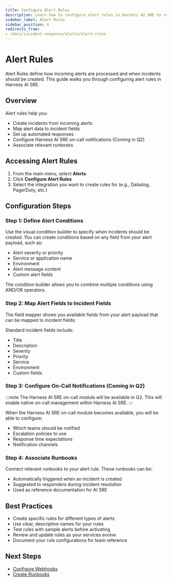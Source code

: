 ```yaml
---
title: Configure Alert Rules
description: Learn how to configure alert rules in Harness AI SRE to route, filter, and enrich incoming alerts.
sidebar_label: Alert Rules
sidebar_position: 4
redirects_from:
- /docs/incident-response/alerts/alert-rules
---
```


# Alert Rules

Alert Rules define how incoming alerts are processed and when incidents should be created. This guide walks you through configuring alert rules in Harness AI SRE.

## Overview

Alert rules help you:
- Create incidents from incoming alerts
- Map alert data to incident fields
- Set up automated responses
- Configure Harness AI SRE on-call notifications (Coming in Q2)
- Associate relevant runbooks

## Accessing Alert Rules

1. From the main menu, select **Alerts**
2. Click **Configure Alert Rules**
3. Select the integration you want to create rules for (e.g., Datadog, PagerDuty, etc.)

## Configuration Steps

### Step 1: Define Alert Conditions

Use the visual condition builder to specify when incidents should be created. You can create conditions based on any field from your alert payload, such as:
- Alert severity or priority
- Service or application name
- Environment
- Alert message content
- Custom alert fields

The condition builder allows you to combine multiple conditions using AND/OR operators.

### Step 2: Map Alert Fields to Incident Fields

The field mapper shows you available fields from your alert payload that can be mapped to incident fields:

Standard incident fields include:
- Title
- Description
- Severity
- Priority
- Service
- Environment
- Custom fields

### Step 3: Configure On-Call Notifications (Coming in Q2)

:::note
The Harness AI SRE on-call module will be available in Q2. This will enable native on-call management within Harness AI SRE.
:::

When the Harness AI SRE on-call module becomes available, you will be able to configure:
- Which teams should be notified
- Escalation policies to use
- Response time expectations
- Notification channels

### Step 4: Associate Runbooks

Connect relevant runbooks to your alert rule. These runbooks can be:
- Automatically triggered when an incident is created
- Suggested to responders during incident resolution
- Used as reference documentation for AI SRE

## Best Practices

- Create specific rules for different types of alerts
- Use clear, descriptive names for your rules
- Test rules with sample alerts before activating
- Review and update rules as your services evolve
- Document your rule configurations for team reference

## Next Steps

- [Configure Webhooks](./webhooks.md)
- [Create Runbooks](../runbooks/create-runbook.md)
